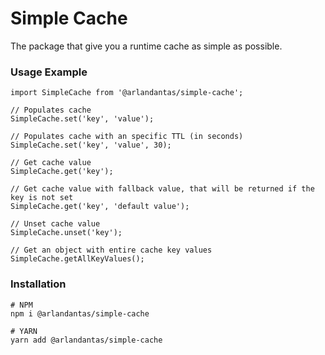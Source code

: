 # Simple Cache
The package that give you a runtime cache as simple as possible.

### Usage Example
```JS
import SimpleCache from '@arlandantas/simple-cache';

// Populates cache
SimpleCache.set('key', 'value');

// Populates cache with an specific TTL (in seconds)
SimpleCache.set('key', 'value', 30);

// Get cache value
SimpleCache.get('key');

// Get cache value with fallback value, that will be returned if the key is not set
SimpleCache.get('key', 'default value');

// Unset cache value
SimpleCache.unset('key');

// Get an object with entire cache key values
SimpleCache.getAllKeyValues();
```

### Installation
```
# NPM
npm i @arlandantas/simple-cache

# YARN
yarn add @arlandantas/simple-cache
```